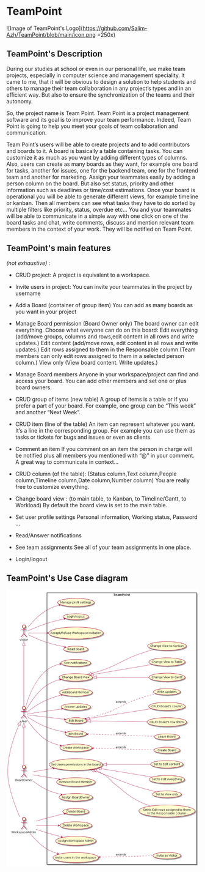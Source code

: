# TeamPoint

![Image of TeamPoint's Logo](https://github.com/Salim-Azh/TeamPoint/blob/main/icon.png =250x)

## TeamPoint's Description

During our studies at school or even in our personal life, we make team projects, especially in computer science and management speciality. It came to me, that it will be obvious to design a solution to help students and others to manage their team collaboration in any project’s types and in an efficient way. But also to ensure the synchronization of the teams and their autonomy.

So, the project name is Team Point. Team Point is a project management software and its goal is to improve your team performance. Indeed, Team Point is going to help you meet your goals of team collaboration and communication.

Team Point’s users will be able to create projects and to add contributors and boards to it.
A board is basically a table containing tasks. You can customize it as much as you want by adding different types of columns. 
Also, users can create as many boards as they want, for example one board for tasks, another for issues, one for the backend team, one for the frontend team and another for marketing.
Assign your teammates easily by adding a person column on the board. But also set status, priority and other information such as deadlines or time/cost estimations.
Once your board is operational you will be able to generate different views, for example timeline or kanban.
Then all members can see what tasks they have to do sorted by multiple filters like priority, status, overdue etc...
You and your teammates will be able to communicate in a simple way with one click on one of the board tasks and chat, write comments, discuss and mention relevant team members in the context of your work. They will be notified on Team Point.

## TeamPoint's main features

_(not exhaustive)_ :

* CRUD project:
A project is equivalent to a workspace.

* Invite users in project:
You can invite your teammates in the project by username

* Add a Board (container of group item)
You can add as many boards as you want in your project

* Manage Board permission (Board Owner only)
The board owner can edit everything.
Choose what everyone can do on this board:
Edit everything (add/move groups, columns and rows,edit content in all rows and write updates.)
Edit content (add/move rows, edit content in all rows and write updates.)
Edit rows assigned to them in the Responsable column (Team members can only edit rows assigned to them in a selected person column.)
View only (View board content. Write updates.)

* Manage Board members
Anyone in your workspace/project can find and access your board. You can add other members and set one or plus board owners.

* CRUD group of items (new table)
A group of items is a table or if you prefer a part of your board. For example, one group can be “This week” and another “Next Week”.

* CRUD item (line of the table)
An item can represent whatever you want. It’s a line in the corresponding group. For example you can use them as tasks or tickets for bugs and issues or even as clients.

* Comment an item
If you comment on an item the person in charge will be notified plus all members you mentioned with “@” in your comment. A great way to communicate in context…

* CRUD column (of the table): (Status column,Text column,People column,Timeline column,Date column,Number column)
You are really free to customize everything.

* Change board view : (to main table, to Kanban, to Timeline/Gantt, to Workload)
By default the board view is set to the main table.

* Set user profile settings
Personal information, Working status, Password …

* Read/Answer notifications

* See team assignments
See all of your team assignments in one place.

* Login/logout

## TeamPoint's Use Case diagram

![Image of TeamPoint's use case](https://github.com/Salim-Azh/TeamPoint/blob/main/use-case.png)
